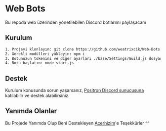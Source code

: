 # Web Bots

Bu repoda web üzerinden yönetilebilen Discord botlarımı paylaşacam

## Kurulum

```bash
1. Projeyi klonlayın: git clone https://github.com/weatrixcik/Web-Bots.git
2. Gerekli modülleri yükleyin: npm i
3. Botunuzun tokenini ve diğer ayarları ./base/Settings/Guild.js dosyasına ekleyin:
4. Botu başlatın: node start.js
``` 

## Destek

Kurulum konusunda sorun yaşarsanız, [Positron Discord sunucusuna](https://discord.gg/positron) katılabilir ve destek alabilirsiniz.

## Yanımda Olanlar

 Bu Projede Yanımda Olup Beni Destekleyen [Acerhizim](https://github.com/acerhizmq)'e Teşekkürler ^^
